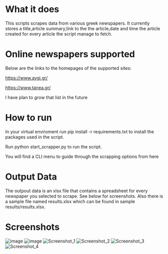 # What it does
This scripts scrapes data from various greek newspapers. It currently stores a title,article summary,link to the the article,date and time the article created for every article 
the script manage to fetch. 

# Online newspapers supported
Below are the links to the homepages of the supported sites:

https://www.avgi.gr/

https://www.tanea.gr/

I have plan to grow that list in the future 

# How to run 

In your virtual enviroment run pip install -r requirements.txt to install the packages used in the script. 

Run python start_scrapper.py to run the script.

You will find a CLI menu to guide through the scrapping options from here 

# Output Data 

The outpout data is an xlsx file that contains a spreadsheet for every newspaper you selected to scrape. See below for screenshots. Also there is a sample file named 
results.xlsx which can be found in sample results/results.xlsx. 


# Screenshots 

![image](https://user-images.githubusercontent.com/40547620/205116365-199d3075-4320-4fd2-9547-941b4eb06a15.png)
![image](https://user-images.githubusercontent.com/40547620/205116508-beeeda11-ebc5-4bb5-9251-1c26ea5640f9.png)
![Screenshot_1](https://user-images.githubusercontent.com/40547620/205115763-b7755536-ea61-4f1e-aaed-09b14c94494e.png)
![Screenshot_2](https://user-images.githubusercontent.com/40547620/205115769-b1d5686e-7377-4976-866b-0dde83ea5acf.png)
![Screenshot_3](https://user-images.githubusercontent.com/40547620/205115775-f9821ad5-ae4f-4704-a76e-3d4aac2d2aa5.png)
![Screenshot_4](https://user-images.githubusercontent.com/40547620/205115779-4e3c2307-cee5-41b3-a2ee-a4746d446d13.png)





